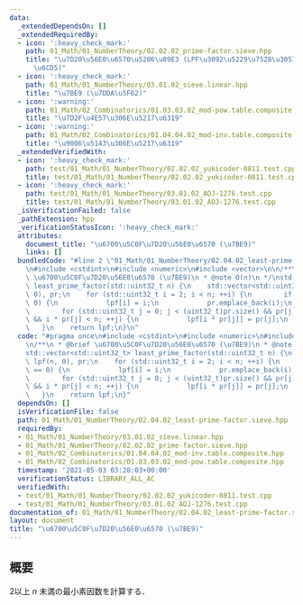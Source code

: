 ```yaml
---
data:
  _extendedDependsOn: []
  _extendedRequiredBy:
  - icon: ':heavy_check_mark:'
    path: 01_Math/01_NumberTheory/02.02.02_prime-factor.sieve.hpp
    title: "\u7D20\u56E0\u6570\u5206\u89E3 (LPF\u3092\u5229\u7528\u3057\u305F\u624B\
      \u6CD5)"
  - icon: ':heavy_check_mark:'
    path: 01_Math/01_NumberTheory/03.01.02_sieve.linear.hpp
    title: "\u7BE9 (\u7DDA\u5F62)"
  - icon: ':warning:'
    path: 01_Math/02_Combinatorics/01.03.03.02_mod-pow.table.composite.hpp
    title: "\u7D2F\u4E57\u306E\u5217\u6319"
  - icon: ':warning:'
    path: 01_Math/02_Combinatorics/01.04.04.02_mod-inv.table.composite.hpp
    title: "\u9006\u5143\u306E\u5217\u6319"
  _extendedVerifiedWith:
  - icon: ':heavy_check_mark:'
    path: test/01_Math/01_NumberTheory/02.02.02_yukicoder-0811.test.cpp
    title: test/01_Math/01_NumberTheory/02.02.02_yukicoder-0811.test.cpp
  - icon: ':heavy_check_mark:'
    path: test/01_Math/01_NumberTheory/03.01.02_AOJ-1276.test.cpp
    title: test/01_Math/01_NumberTheory/03.01.02_AOJ-1276.test.cpp
  _isVerificationFailed: false
  _pathExtension: hpp
  _verificationStatusIcon: ':heavy_check_mark:'
  attributes:
    document_title: "\u6700\u5C0F\u7D20\u56E0\u6570 (\u7BE9)"
    links: []
  bundledCode: "#line 2 \"01_Math/01_NumberTheory/02.04.02_least-prime-factor.sieve.hpp\"\
    \n#include <cstdint>\n#include <numeric>\n#include <vector>\n\n/**\n * @brief\
    \ \u6700\u5C0F\u7D20\u56E0\u6570 (\u7BE9)\n * @note O(n)\n */\nstd::vector<std::uint32_t>\
    \ least_prime_factor(std::uint32_t n) {\n    std::vector<std::uint32_t> lpf(n,\
    \ 0), pr;\n    for (std::uint32_t i = 2; i < n; ++i) {\n        if (lpf[i] ==\
    \ 0) {\n            lpf[i] = i;\n            pr.emplace_back(i);\n        }\n\
    \        for (std::uint32_t j = 0; j < (uint32_t)pr.size() && pr[j] <= lpf[i]\
    \ && i * pr[j] < n; ++j) {\n            lpf[i * pr[j]] = pr[j];\n        }\n \
    \   }\n    return lpf;\n}\n"
  code: "#pragma once\n#include <cstdint>\n#include <numeric>\n#include <vector>\n\
    \n/**\n * @brief \u6700\u5C0F\u7D20\u56E0\u6570 (\u7BE9)\n * @note O(n)\n */\n\
    std::vector<std::uint32_t> least_prime_factor(std::uint32_t n) {\n    std::vector<std::uint32_t>\
    \ lpf(n, 0), pr;\n    for (std::uint32_t i = 2; i < n; ++i) {\n        if (lpf[i]\
    \ == 0) {\n            lpf[i] = i;\n            pr.emplace_back(i);\n        }\n\
    \        for (std::uint32_t j = 0; j < (uint32_t)pr.size() && pr[j] <= lpf[i]\
    \ && i * pr[j] < n; ++j) {\n            lpf[i * pr[j]] = pr[j];\n        }\n \
    \   }\n    return lpf;\n}"
  dependsOn: []
  isVerificationFile: false
  path: 01_Math/01_NumberTheory/02.04.02_least-prime-factor.sieve.hpp
  requiredBy:
  - 01_Math/01_NumberTheory/03.01.02_sieve.linear.hpp
  - 01_Math/01_NumberTheory/02.02.02_prime-factor.sieve.hpp
  - 01_Math/02_Combinatorics/01.04.04.02_mod-inv.table.composite.hpp
  - 01_Math/02_Combinatorics/01.03.03.02_mod-pow.table.composite.hpp
  timestamp: '2021-05-03 03:28:03+00:00'
  verificationStatus: LIBRARY_ALL_AC
  verifiedWith:
  - test/01_Math/01_NumberTheory/02.02.02_yukicoder-0811.test.cpp
  - test/01_Math/01_NumberTheory/03.01.02_AOJ-1276.test.cpp
documentation_of: 01_Math/01_NumberTheory/02.04.02_least-prime-factor.sieve.hpp
layout: document
title: "\u6700\u5C0F\u7D20\u56E0\u6570 (\u7BE9)"
---
```


## 概要

2以上 $n$ 未満の最小素因数を計算する．